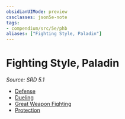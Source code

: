 ```yaml
---
obsidianUIMode: preview
cssclasses: json5e-note
tags:
- compendium/src/5e/phb
aliases: ["Fighting Style, Paladin"]
---
```

# Fighting Style, Paladin
*Source: SRD 5.1* 

- [Defense](compendium/optional-features/defense.md)
- [Dueling](compendium/optional-features/dueling.md)
- [Great Weapon Fighting](compendium/optional-features/great-weapon-fighting.md)
- [Protection](compendium/optional-features/protection.md)